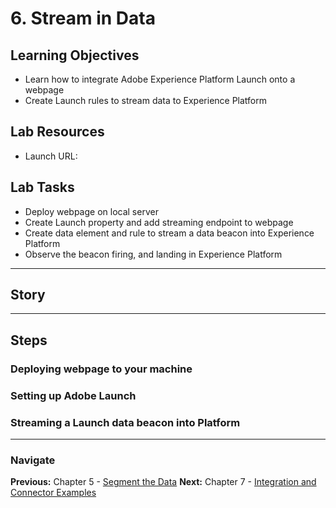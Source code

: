 # 6. Stream in Data

## Learning Objectives

- Learn how to integrate Adobe Experience Platform Launch onto a webpage
- Create Launch rules to stream data to Experience Platform

## Lab Resources

- Launch URL:

## Lab Tasks

- Deploy webpage on local server
- Create Launch property and add streaming endpoint to webpage
- Create data element and rule to stream a data beacon into Experience Platform
- Observe the beacon firing, and landing in Experience Platform

---

## Story



---

## Steps


### Deploying webpage to your machine


### Setting up Adobe Launch

### Streaming a Launch data beacon into Platform

---

### Navigate

**Previous:** Chapter 5 - [Segment the Data](/chapters/chapter-5.md)
**Next:** Chapter 7 - [Integration and Connector Examples](/chapters/chapter-7.md)
